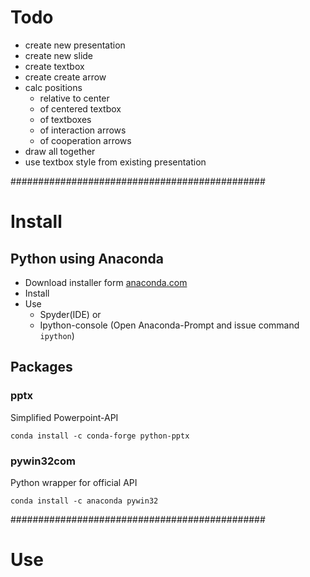 # Todo

 - create new presentation
 - create new slide
 - create textbox
 - create create arrow
 - calc positions
   - relative to center
   - of centered textbox
   - of textboxes
   - of interaction arrows
   - of cooperation arrows
 - draw all together
 - use textbox style from existing presentation

##############################################
# Install

## Python using Anaconda
 - Download installer form [anaconda.com](https://www.anaconda.com/download/)
 - Install
 - Use 
   - Spyder(IDE) or
   - Ipython-console (Open Anaconda-Prompt and issue command ```ipython```)

## Packages
### pptx
Simplified Powerpoint-API

    conda install -c conda-forge python-pptx

### pywin32com
Python wrapper for official API

    conda install -c anaconda pywin32

##############################################

# Use
